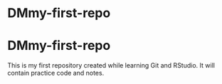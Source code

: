 # DMmy-first-repo
# DMmy-first-repo

This is my first repository created while learning Git and RStudio.
It will contain practice code and notes.